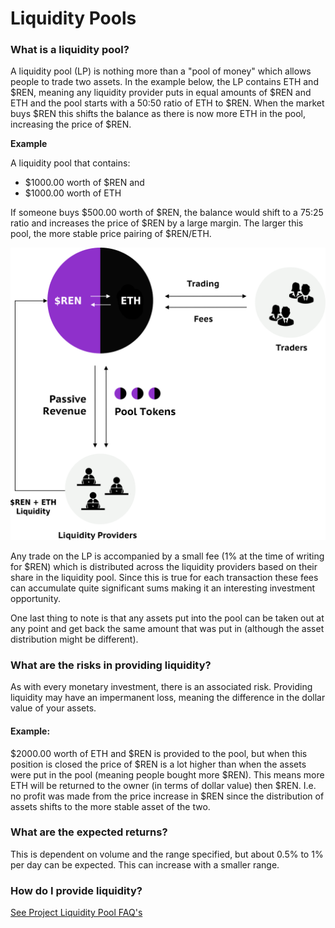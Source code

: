 # Liquidity Pools

### What is a liquidity pool?

A liquidity pool (LP) is nothing more than a "pool of money" which allows people to trade two assets. In the example below, the LP contains ETH and $REN, meaning any liquidity provider puts in equal amounts of $REN and ETH and the pool starts with a 50:50 ratio of ETH to $REN. When the market buys $REN this shifts the balance as there is now more ETH in the pool, increasing the price of $REN.

**Example**

A liquidity pool that contains:

* $1000.00 worth of $REN and
* $1000.00 worth of ETH

If someone buys $500.00 worth of $REN, the balance would shift to a 75:25 ratio and increases the price of $REN by a large margin. The larger this pool, the more stable price pairing of $REN/ETH.

![Liquidity pool](<../.gitbook/assets/image (1) (1).png>)

Any trade on the LP is accompanied by a small fee (1% at the time of writing for $REN) which is distributed across the liquidity providers based on their share in the liquidity pool. Since this is true for each transaction these fees can accumulate quite significant sums making it an interesting investment opportunity.

One last thing to note is that any assets put into the pool can be taken out at any point and get back the same amount that was put in (although the asset distribution might be different).

### What are the risks in providing liquidity?

As with every monetary investment, there is an associated risk. Providing liquidity may have an impermanent loss, meaning the difference in the dollar value of your assets.

#### Example:

$2000.00 worth of ETH and $REN is provided to the pool, but when this position is closed the price of $REN is a lot higher than when the assets were put in the pool (meaning people bought more $REN). This means more ETH will be returned to the owner (in terms of dollar value) then $REN. I.e. no profit was made from the price increase in $REN since the distribution of assets shifts to the more stable asset of the two.

### What are the expected returns?

This is dependent on volume and the range specified, but about 0.5% to 1% per day can be expected. This can increase with a smaller range.

### How do I provide liquidity?

[See Project Liquidity Pool FAQ's](protocol-owned-liquidity-pool-faqs.md#how-do-i-provide-liquidity)

